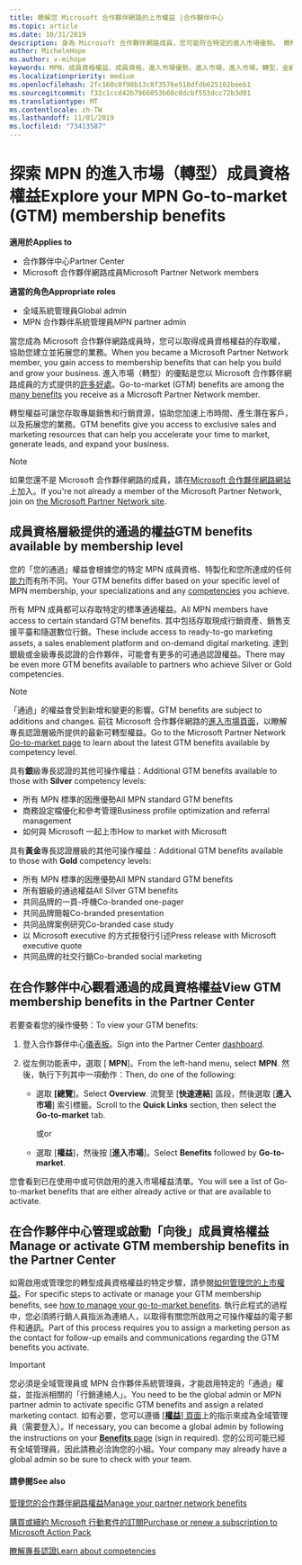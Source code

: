 ```yaml
---
title: 瞭解您 Microsoft 合作夥伴網路的上市權益 |合作夥伴中心
ms.topic: article
ms.date: 10/31/2019
description: 身為 Microsoft 合作夥伴網路成員，您可能符合特定的進入市場優勢。 瞭解各種不同層級的上市權益，以及如何在合作夥伴中心內加以啟用和管理。
author: MicheleHope
ms.author: v-mihope
keywords: MPN，成員資格權益，成員資格，進入市場優勢，進入市場，進入市場，轉型，金級成員資格，銀級成員資格
ms.localizationpriority: medium
ms.openlocfilehash: 2fc160c0f98b13c8f3576e518dfdb625162beeb1
ms.sourcegitcommit: f32c1ccd42b7966053b60c0dcbf553dcc72b3d01
ms.translationtype: MT
ms.contentlocale: zh-TW
ms.lasthandoff: 11/01/2019
ms.locfileid: "73413587"
---
```

# <a name="explore-your-mpn-go-to-market-gtm-membership-benefits"></a><span data-ttu-id="d41ef-105">探索 MPN 的進入市場（轉型）成員資格權益</span><span class="sxs-lookup"><span data-stu-id="d41ef-105">Explore your MPN Go-to-market (GTM) membership benefits</span></span>

<span data-ttu-id="d41ef-106">**適用於**</span><span class="sxs-lookup"><span data-stu-id="d41ef-106">**Applies to**</span></span>

- <span data-ttu-id="d41ef-107">合作夥伴中心</span><span class="sxs-lookup"><span data-stu-id="d41ef-107">Partner Center</span></span>
- <span data-ttu-id="d41ef-108">Microsoft 合作夥伴網路成員</span><span class="sxs-lookup"><span data-stu-id="d41ef-108">Microsoft Partner Network members</span></span>

<span data-ttu-id="d41ef-109">**適當的角色**</span><span class="sxs-lookup"><span data-stu-id="d41ef-109">**Appropriate roles**</span></span>

- <span data-ttu-id="d41ef-110">全域系統管理員</span><span class="sxs-lookup"><span data-stu-id="d41ef-110">Global admin</span></span>
- <span data-ttu-id="d41ef-111">MPN 合作夥伴系統管理員</span><span class="sxs-lookup"><span data-stu-id="d41ef-111">MPN partner admin</span></span>

<span data-ttu-id="d41ef-112">當您成為 Microsoft 合作夥伴網路成員時，您可以取得成員資格權益的存取權，協助您建立並拓展您的業務。</span><span class="sxs-lookup"><span data-stu-id="d41ef-112">When you became a Microsoft Partner Network member, you gain access to membership benefits that can help you build and grow your business.</span></span> <span data-ttu-id="d41ef-113">進入市場（轉型）的優點是您以 Microsoft 合作夥伴網路成員的方式提供的[許多好處](https://partner.microsoft.com/manage-your-partner-network-benefits)。</span><span class="sxs-lookup"><span data-stu-id="d41ef-113">Go-to-market (GTM) benefits are among the [many benefits](https://partner.microsoft.com/manage-your-partner-network-benefits) you receive as a Microsoft Partner Network member.</span></span> 

<span data-ttu-id="d41ef-114">轉型權益可讓您存取專屬銷售和行銷資源，協助您加速上市時間、產生潛在客戶，以及拓展您的業務。</span><span class="sxs-lookup"><span data-stu-id="d41ef-114">GTM benefits give you access to exclusive sales and marketing resources that can help you accelerate your time to market, generate leads, and expand your business.</span></span>

>[!NOTE]
><span data-ttu-id="d41ef-115">如果您還不是 Microsoft 合作夥伴網路的成員，請在[Microsoft 合作夥伴網路網站](https://partner.microsoft.com/membership)上加入。</span><span class="sxs-lookup"><span data-stu-id="d41ef-115">If you're not already a member of the Microsoft Partner Network, join on [the Microsoft Partner Network site](https://partner.microsoft.com/membership).</span></span>


## <a name="gtm-benefits-available-by-membership-level"></a><span data-ttu-id="d41ef-116">成員資格層級提供的通過的權益</span><span class="sxs-lookup"><span data-stu-id="d41ef-116">GTM benefits available by membership level</span></span>

<span data-ttu-id="d41ef-117">您的「您的通過」權益會根據您的特定 MPN 成員資格、特製化和您所達成的任何[能力](learn-about-competencies.md)而有所不同。</span><span class="sxs-lookup"><span data-stu-id="d41ef-117">Your GTM benefits differ based on your specific level of MPN membership, your specializations and any [competencies](learn-about-competencies.md) you achieve.</span></span>

<span data-ttu-id="d41ef-118">所有 MPN 成員都可以存取特定的標準通過權益。</span><span class="sxs-lookup"><span data-stu-id="d41ef-118">All MPN members have access to certain standard GTM benefits.</span></span> <span data-ttu-id="d41ef-119">其中包括存取現成行銷資產、銷售支援平臺和隨選數位行銷。</span><span class="sxs-lookup"><span data-stu-id="d41ef-119">These include access to ready-to-go marketing assets, a sales enablement platform and on-demand digital marketing.</span></span> <span data-ttu-id="d41ef-120">達到銀級或金級專長認證的合作夥伴，可能會有更多的可通過認證權益。</span><span class="sxs-lookup"><span data-stu-id="d41ef-120">There may be even more GTM benefits available to partners who achieve Silver or Gold competencies.</span></span>

>[!NOTE]
><span data-ttu-id="d41ef-121">「通過」的權益會受到新增和變更的影響。</span><span class="sxs-lookup"><span data-stu-id="d41ef-121">GTM benefits are subject to additions and changes.</span></span> <span data-ttu-id="d41ef-122">前往 Microsoft 合作夥伴網路的[進入市場頁面](https://partner.microsoft.com/en-us/membership/go-to-market)，以瞭解專長認證層級所提供的最新可轉型權益。</span><span class="sxs-lookup"><span data-stu-id="d41ef-122">Go to the Microsoft Partner Network [Go-to-market page](https://partner.microsoft.com/en-us/membership/go-to-market) to learn about the latest GTM benefits available by competency level.</span></span>

<span data-ttu-id="d41ef-123">具有**銀**級專長認證的其他可操作權益：</span><span class="sxs-lookup"><span data-stu-id="d41ef-123">Additional GTM benefits available to those with **Silver** competency levels:</span></span>

- <span data-ttu-id="d41ef-124">所有 MPN 標準的因應優勢</span><span class="sxs-lookup"><span data-stu-id="d41ef-124">All MPN standard GTM benefits</span></span>
- <span data-ttu-id="d41ef-125">商務設定檔優化和參考管理</span><span class="sxs-lookup"><span data-stu-id="d41ef-125">Business profile optimization and referral management</span></span>
- <span data-ttu-id="d41ef-126">如何與 Microsoft 一起上市</span><span class="sxs-lookup"><span data-stu-id="d41ef-126">How to market with Microsoft</span></span>

<span data-ttu-id="d41ef-127">具有**黃金**專長認證層級的其他可操作權益：</span><span class="sxs-lookup"><span data-stu-id="d41ef-127">Additional GTM benefits available to those with **Gold** competency levels:</span></span>

- <span data-ttu-id="d41ef-128">所有 MPN 標準的因應優勢</span><span class="sxs-lookup"><span data-stu-id="d41ef-128">All MPN standard GTM benefits</span></span>
- <span data-ttu-id="d41ef-129">所有銀級的通過權益</span><span class="sxs-lookup"><span data-stu-id="d41ef-129">All Silver GTM benefits</span></span>
- <span data-ttu-id="d41ef-130">共同品牌的一頁-呼機</span><span class="sxs-lookup"><span data-stu-id="d41ef-130">Co-branded one-pager</span></span>
- <span data-ttu-id="d41ef-131">共同品牌簡報</span><span class="sxs-lookup"><span data-stu-id="d41ef-131">Co-branded presentation</span></span>
- <span data-ttu-id="d41ef-132">共同品牌案例研究</span><span class="sxs-lookup"><span data-stu-id="d41ef-132">Co-branded case study</span></span>
- <span data-ttu-id="d41ef-133">以 Microsoft executive 的方式按發行引述</span><span class="sxs-lookup"><span data-stu-id="d41ef-133">Press release with Microsoft executive quote</span></span>
- <span data-ttu-id="d41ef-134">共同品牌的社交行銷</span><span class="sxs-lookup"><span data-stu-id="d41ef-134">Co-branded social marketing</span></span>

## <a name="view-gtm-membership-benefits-in-the-partner-center"></a><span data-ttu-id="d41ef-135">在合作夥伴中心觀看通過的成員資格權益</span><span class="sxs-lookup"><span data-stu-id="d41ef-135">View GTM membership benefits in the Partner Center</span></span>

<span data-ttu-id="d41ef-136">若要查看您的操作優勢：</span><span class="sxs-lookup"><span data-stu-id="d41ef-136">To view your GTM benefits:</span></span>

1. <span data-ttu-id="d41ef-137">登入合作夥伴中心[儀表板]( https://docs.microsoft.com/en-us/partner-center/)。</span><span class="sxs-lookup"><span data-stu-id="d41ef-137">Sign into the Partner Center [dashboard]( https://docs.microsoft.com/en-us/partner-center/).</span></span>

2. <span data-ttu-id="d41ef-138">從左側功能表中，選取 [ **MPN**]。</span><span class="sxs-lookup"><span data-stu-id="d41ef-138">From the left-hand menu, select **MPN**.</span></span> <span data-ttu-id="d41ef-139">然後，執行下列其中一項動作：</span><span class="sxs-lookup"><span data-stu-id="d41ef-139">Then, do one of the following:</span></span>

    - <span data-ttu-id="d41ef-140">選取 **[總覽**]。</span><span class="sxs-lookup"><span data-stu-id="d41ef-140">Select **Overview**.</span></span> <span data-ttu-id="d41ef-141">流覽至 [**快速連結**] 區段，然後選取 [**進入市場**] 索引標籤。</span><span class="sxs-lookup"><span data-stu-id="d41ef-141">Scroll to the **Quick Links** section, then select the **Go-to-market** tab.</span></span>

      <span data-ttu-id="d41ef-142">或</span><span class="sxs-lookup"><span data-stu-id="d41ef-142">or</span></span>

    - <span data-ttu-id="d41ef-143">選取 [**權益**]，然後按 [**進入市場**]。</span><span class="sxs-lookup"><span data-stu-id="d41ef-143">Select **Benefits** followed by **Go-to-market**.</span></span>

<span data-ttu-id="d41ef-144">您會看到已在使用中或可供啟用的進入市場權益清單。</span><span class="sxs-lookup"><span data-stu-id="d41ef-144">You will see a list of Go-to-market benefits that are either already active or that are available to activate.</span></span>

## <a name="manage-or-activate-gtm-membership-benefits-in-the-partner-center"></a><span data-ttu-id="d41ef-145">在合作夥伴中心管理或啟動「向後」成員資格權益</span><span class="sxs-lookup"><span data-stu-id="d41ef-145">Manage or activate GTM membership benefits in the Partner Center</span></span>

<span data-ttu-id="d41ef-146">如需啟用或管理您的轉型成員資格權益的特定步驟，請參閱[如何管理您的上市權益](manage-your-partner-network-benefits.md#manage-go-to-market-benefits)。</span><span class="sxs-lookup"><span data-stu-id="d41ef-146">For specific steps to activate or manage your GTM membership benefits, see [how to manage your go-to-market benefits](manage-your-partner-network-benefits.md#manage-go-to-market-benefits).</span></span> <span data-ttu-id="d41ef-147">執行此程式的過程中，您必須將行銷人員指派為連絡人，以取得有關您所啟用之可操作權益的電子郵件和通訊。</span><span class="sxs-lookup"><span data-stu-id="d41ef-147">Part of this process requires you to assign a marketing person as the contact for follow-up emails and communications regarding the GTM benefits you activate.</span></span>

>[!IMPORTANT]
><span data-ttu-id="d41ef-148">您必須是全域管理員或 MPN 合作夥伴系統管理員，才能啟用特定的「通過」權益，並指派相關的「行銷連絡人」。</span><span class="sxs-lookup"><span data-stu-id="d41ef-148">You need to be the global admin or MPN partner admin to activate specific GTM benefits and assign a related marketing contact.</span></span> <span data-ttu-id="d41ef-149">如有必要，您可以遵循 [ [**權益**] 頁面](https://partnercenter.microsoft.com/pcv/partnership/benefits)上的指示來成為全域管理員（需要登入）。</span><span class="sxs-lookup"><span data-stu-id="d41ef-149">If necessary, you can become a global admin by following the instructions on your [**Benefits** page](https://partnercenter.microsoft.com/pcv/partnership/benefits) (sign in required).</span></span> <span data-ttu-id="d41ef-150">您的公司可能已經有全域管理員，因此請務必洽詢您的小組。</span><span class="sxs-lookup"><span data-stu-id="d41ef-150">Your company may already have a global admin so be sure to check with your team.</span></span>

#### <a name="see-also"></a><span data-ttu-id="d41ef-151">請參閱</span><span class="sxs-lookup"><span data-stu-id="d41ef-151">See also</span></span>

[<span data-ttu-id="d41ef-152">管理您的合作夥伴網路權益</span><span class="sxs-lookup"><span data-stu-id="d41ef-152">Manage your partner network benefits</span></span>](manage-your-partner-network-benefits.md)

[<span data-ttu-id="d41ef-153">購買或續約 Microsoft 行動套件的訂閱</span><span class="sxs-lookup"><span data-stu-id="d41ef-153">Purchase or renew a subscription to Microsoft Action Pack</span></span>](mpn-get-action-pack.md)

[<span data-ttu-id="d41ef-154">瞭解專長認證</span><span class="sxs-lookup"><span data-stu-id="d41ef-154">Learn about competencies</span></span>](learn-about-competencies.md)